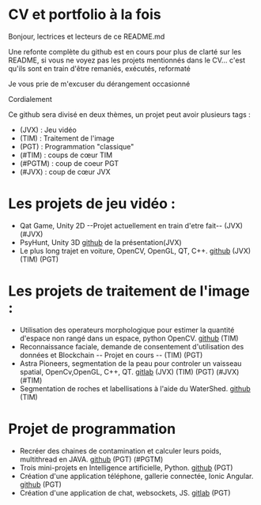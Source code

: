 # CV et portfolio à la fois
Bonjour, lectrices et lecteurs de ce README.md

Une refonte complète du github est en cours pour plus de clarté sur les README, si vous ne voyez pas les projets mentionnés dans le CV... c'est qu'ils sont en train d'être remaniés, exécutés, reformaté


Je vous prie de m'excuser du dérangement occasionné 

Cordialement 

Ce github sera divisé en deux thèmes, un projet peut avoir plusieurs tags :
- (JVX) : Jeu vidéo 
- (TIM) : Traitement de l'image
- (PGT) : Programmation "classique"
- (#TIM) : coups de cœur TIM
- (#PGTM) : coup de coeur PGT
- (#JVX) : coup  de cœur JVX

# Les projets de jeu vidéo : 
  - Qat Game, Unity 2D --Projet actuellement en train d'etre fait-- (JVX)(#JVX)
  - PsyHunt, Unity 3D [github](https://github.com/Laclaverie/PsyHunt) de la présentation(JVX)
  - Le plus long trajet en voiture, OpenCV, OpenGL, QT, C++. [github](https://github.com/Laclaverie/Voiture) (JVX) (TIM) (PGT)

# Les projets de traitement de l'image : 
  - Utilisation des operateurs morphologique pour estimer la quantité d'espace non rangé dans un espace, python OpenCV. [github](https://github.com/Laclaverie/TNI-UAQC-TP1) (TIM)
  - Reconnaissance faciale, demande de consentement d'utilisation des données et Blockchain -- Projet en cours -- (TIM) (PGT)
  - Astra Pioneers, segmentation de la peau pour controler un vaisseau spatial, OpenCv,OpenGL, C++, QT. [gitlab](https://code.telecomste.fr/laclaverie.pierre/astra-pioneers) (JVX) (TIM) (PGT) (#JVX) (#TIM)
  - Segmentation de roches et labellisations à l'aide du WaterShed. [github](https://github.com/Laclaverie/uqac-tni-watershed) (TIM)

# Projet de programmation 

- Recréer des chaines de contamination et calculer leurs poids, multithread en JAVA. [github](https://github.com/Laclaverie/hpp) (PGT) (#PGTM)
- Trois mini-projets en Intelligence artificielle, Python. [github](https://github.com/Laclaverie/td-ia-uqac) (PGT)
- Création d'une application téléphone, gallerie connectée, Ionic Angular. [github](https://github.com/Laclaverie/Krabbi) (PGT)
- Création d'une application de chat, websockets, JS. [gitlab](https://code.telecomste.fr/laclaverie.pierre/projet_js) (PGT)
